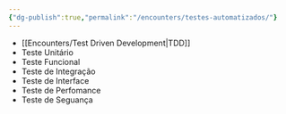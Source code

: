 ```yaml
---
{"dg-publish":true,"permalink":"/encounters/testes-automatizados/"}
---
```


- [[Encounters/Test Driven Development\|TDD]]
- Teste Unitário
- Teste Funcional
- Teste de Integração
- Teste de Interface
- Teste de Perfomance
- Teste de Seguança